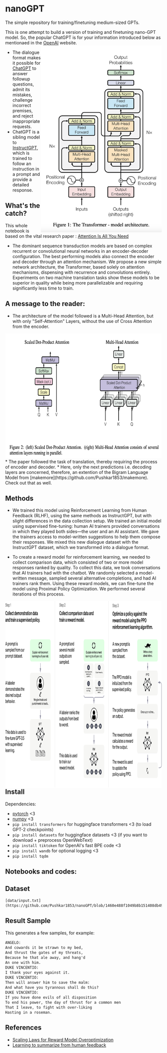 # nanoGPT
The simple repository for training/finetuning medium-sized GPTs.

This is one attempt to build a version of training and finetuning nano-GPT model. So, the popular ChatGPT is for your information introduced below as mentionaed in the [OpenAI](https://openai.com/) website.
<img src ="https://github.com/Pushkar1853/nanoGPT/blob/1460e488f1049b8b151408db495531b1852fc41a/images/model.png"  style: height="600px" width="auto" align="right" >
* The dialogue format makes it possible for [ChatGPT](https://openai.com/blog/chatgpt) to answer followup questions, admit its mistakes, challenge incorrect premises, and reject inappropriate requests.
* ChatGPT is a sibling model to [InstructGPT](https://openai.com/blog/instruction-following/), which is trained to follow an instruction in a prompt and provide a detailed response.

## What's the catch? 
This whole notebook is based on the vital research paper : 
[Attention Is All You Need](https://arxiv.org/abs/1706.03762)

* The dominant sequence transduction models are based on complex recurrent or convolutional neural networks in an encoder-decoder configuration. The best performing models also connect the encoder and decoder through an attention mechanism. We propose a new simple network architecture, the Transformer, based solely on attention mechanisms, dispensing with recurrence and convolutions entirely. Experiments on two machine translation tasks show these models to be superior in quality while being more parallelizable and requiring significantly less time to train.

## A message to the reader:

* The architecture of the model followed is a Multi-Head Attention, but with only "Self-Attention" Layers, without the use of Cross Attention from the encoder.
<img src ="https://github.com/Pushkar1853/nanoGPT/blob/1460e488f1049b8b151408db495531b1852fc41a/images/model2.png"  style: height="400px" width="auto" >
* The paper followed the task of translation, thereby requiring the process of encoder and decoder.
* Here, only the next predictions i.e. decoding layers are concerned, therefore, an extention of the Bigram Language Model from [makemore](https://github.com/Pushkar1853/makemore). Check out that as well.

## Methods
* We trained this model using Reinforcement Learning from Human Feedback (RLHF), using the same methods as InstructGPT, but with slight differences in the data collection setup. We trained an initial model using supervised fine-tuning: human AI trainers provided conversations in which they played both sides—the user and an AI assistant. We gave the trainers access to model-written suggestions to help them compose their responses. We mixed this new dialogue dataset with the InstructGPT dataset, which we transformed into a dialogue format.

* To create a reward model for reinforcement learning, we needed to collect comparison data, which consisted of two or more model responses ranked by quality. To collect this data, we took conversations that AI trainers had with the chatbot. We randomly selected a model-written message, sampled several alternative completions, and had AI trainers rank them. Using these reward models, we can fine-tune the model using Proximal Policy Optimization. We performed several iterations of this process.
<img src ="https://github.com/Pushkar1853/nanoGPT/blob/1460e488f1049b8b151408db495531b1852fc41a/images/ChatGPT_Diagram.svg"  style: height="600px" width="auto" align="right" >

## Install

Dependencies:

- [pytorch](https://pytorch.org) <3
- [numpy](https://numpy.org/install/) <3
- `pip install transformers` for huggingface transformers <3 (to load GPT-2 checkpoints)
- `pip install datasets` for huggingface datasets <3 (if you want to download + preprocess OpenWebText)
- `pip install tiktoken` for OpenAI's fast BPE code <3
- `pip install wandb` for optional logging <3
- `pip install tqdm`

## Notebooks and codes:

## Dataset

```
[data/input.txt](https://github.com/Pushkar1853/nanoGPT/blob/1460e488f1049b8b151408db495531b1852fc41a/data/input.txt)
```

## Result Sample
This generates a few samples, for example:

```
ANGELO:
And cowards it be strawn to my bed,
And thrust the gates of my threats,
Because he that ale away, and hang'd
An one with him.
DUKE VINCENTIO:
I thank your eyes against it.
DUKE VINCENTIO:
Then will answer him to save the malm:
And what have you tyrannous shall do this?
DUKE VINCENTIO:
If you have done evils of all disposition
To end his power, the day of thrust for a common men
That I leave, to fight with over-liking
Hasting in a roseman.
```

## References

* [Scaling Laws for Reward Model Overoptimization](https://arxiv.org/pdf/2210.10760.pdf)
* [Learning to summarize from human feedback](https://proceedings.neurips.cc/paper/2020/file/1f89885d556929e98d3ef9b86448f951-Paper.pdf)



